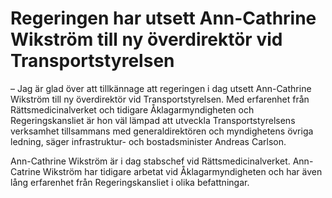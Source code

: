 # Regeringen har utsett Ann-Cathrine Wikström till ny överdirektör vid Transportstyrelsen

– Jag är glad över att tillkännage att regeringen i dag utsett Ann-Cathrine Wikström till ny överdirektör vid Transportstyrelsen. Med erfarenhet från Rättsmedicinalverket och tidigare Åklagarmyndigheten och Regeringskansliet är hon väl lämpad att utveckla Transportstyrelsens verksamhet tillsammans med generaldirektören och myndighetens övriga ledning, säger infrastruktur- och bostadsminister Andreas Carlson.

Ann-Cathrine Wikström är i dag stabschef vid Rättsmedicinalverket. Ann-Catrine Wikström har tidigare arbetat vid Åklagarmyndigheten och har även lång erfarenhet från Regeringskansliet i olika befattningar.
